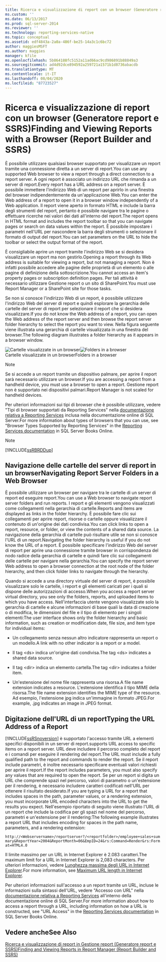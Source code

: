 ```yaml
---
title: Ricerca e visualizzazione di report con un browser (Generatore report e SSRS) | Microsoft Docs
ms.custom: ''
ms.date: 06/13/2017
ms.prod: sql-server-2014
ms.reviewer: ''
ms.technology: reporting-services-native
ms.topic: conceptual
ms.assetid: edf4843a-2a0a-486f-be25-14a3c1c6bc72
author: maggiesMSFT
ms.author: maggies
manager: kfile
ms.openlocfilehash: 5b864188fc5152a11ad66ac9cd986891b88849a3
ms.sourcegitcommit: ad4d92dce894592a259721a1571b1d8736abacdb
ms.translationtype: MT
ms.contentlocale: it-IT
ms.lasthandoff: 08/04/2020
ms.locfileid: "87723527"
---
```

# <a name="finding-and-viewing-reports-with-a-browser-report-builder-and-ssrs"></a><span data-ttu-id="b25a4-102">Ricerca e visualizzazione di report con un browser (Generatore report e SSRS)</span><span class="sxs-lookup"><span data-stu-id="b25a4-102">Finding and Viewing Reports with a Browser (Report Builder and SSRS)</span></span>
  <span data-ttu-id="b25a4-103">È possibile utilizzare qualsiasi browser supportato per visualizzare un report tramite una connessione diretta a un server di report.</span><span class="sxs-lookup"><span data-stu-id="b25a4-103">You can use any supported Web browser to view a report through a direct connection to a report server.</span></span> <span data-ttu-id="b25a4-104">A ogni report è associato un indirizzo URL che rimanda a un server di report.</span><span class="sxs-lookup"><span data-stu-id="b25a4-104">Every report has a URL address on a report server.</span></span> <span data-ttu-id="b25a4-105">È possibile immettere l'indirizzo Web di un report per aprirlo in una finestra del browser indipendentemente da un'applicazione Web.</span><span class="sxs-lookup"><span data-stu-id="b25a4-105">You can enter the Web address of a report to open it in a browser window independently of a Web application.</span></span> <span data-ttu-id="b25a4-106">Il report viene aperto in formato HTML e include la barra degli strumenti del report, pertanto è possibile navigare tra le pagine o effettuare ricerche nei valori dei dati all'interno del report.</span><span class="sxs-lookup"><span data-stu-id="b25a4-106">The report opens in HTML format and includes the report toolbar so that you can navigate pages or search on data values within the report.</span></span> <span data-ttu-id="b25a4-107">È possibile impostare i parametri nell'URL per nascondere la barra degli strumenti o selezionare il formato di output del report.</span><span class="sxs-lookup"><span data-stu-id="b25a4-107">You can set parameters on the URL to hide the toolbar or select the output format of the report.</span></span>  
  
 <span data-ttu-id="b25a4-108">È consigliabile aprire un report tramite l'indirizzo Web se si desidera visualizzare un report ma non gestirlo.</span><span class="sxs-lookup"><span data-stu-id="b25a4-108">Opening a report through its Web address is suitable for viewing a report, but not managing a report.</span></span> <span data-ttu-id="b25a4-109">Non è infatti possibile accedere alle pagine delle proprietà di un elemento o alle pagine di definizione della sottoscrizione.</span><span class="sxs-lookup"><span data-stu-id="b25a4-109">You cannot access an item's property pages or subscription definition pages.</span></span> <span data-ttu-id="b25a4-110">Per tali attività è necessario utilizzare Gestione report o un sito di SharePoint.</span><span class="sxs-lookup"><span data-stu-id="b25a4-110">You must use Report Manager or a SharePoint site for those tasks.</span></span>  
  
 <span data-ttu-id="b25a4-111">Se non si conosce l'indirizzo Web di un report, è possibile utilizzare l'indirizzo Web del server di report e quindi esplorare la gerarchia delle cartelle del server di report per selezionare il report che si desidera visualizzare.</span><span class="sxs-lookup"><span data-stu-id="b25a4-111">If you do not know the Web address of a report, you can open the Web address of the report server and then browse the report server folder hierarchy to select the report you want to view.</span></span> <span data-ttu-id="b25a4-112">Nella figura seguente viene illustrata una gerarchia di cartelle visualizzata in una finestra del browser.</span><span class="sxs-lookup"><span data-stu-id="b25a4-112">The following diagram illustrates a folder hierarchy as it appears in a browser window.</span></span>  
  
 <span data-ttu-id="b25a4-113">![Cartelle visualizzate in un browser](../media/rs-browserfolder.GIF "Cartelle visualizzate in un browser")</span><span class="sxs-lookup"><span data-stu-id="b25a4-113">![Folders in a browser](../media/rs-browserfolder.GIF "Folders in a browser")</span></span>  
<span data-ttu-id="b25a4-114">Cartelle visualizzate in un browser</span><span class="sxs-lookup"><span data-stu-id="b25a4-114">Folders in a browser</span></span>  
  
> [!NOTE]  
>  <span data-ttu-id="b25a4-115">Se si accede a un report tramite un dispositivo palmare, per aprire il report sarà necessario utilizzare un browser.</span><span class="sxs-lookup"><span data-stu-id="b25a4-115">If you are accessing a report from a handheld device, you must use a browser to open a report.</span></span> <span data-ttu-id="b25a4-116">Gestione report non è supportato nei dispositivi palmari.</span><span class="sxs-lookup"><span data-stu-id="b25a4-116">Report Manager is not scaled for handheld devices.</span></span>  
  
 <span data-ttu-id="b25a4-117">Per ulteriori informazioni sui tipi di browser che è possibile utilizzare, vedere "Tipi di browser supportati da Reporting Services" nella [documentazione relativa a Reporting Services](https://go.microsoft.com/fwlink/?linkid=121312) inclusa nella documentazione online di SQL Server.</span><span class="sxs-lookup"><span data-stu-id="b25a4-117">For more information about types of browsers that you can use, see "Browser Types Supported by Reporting Services" in the [Reporting Services documentation](https://go.microsoft.com/fwlink/?linkid=121312) in SQL Server Books Online.</span></span>  
  
> [!NOTE]  
>  [!INCLUDE[ssRBRDDup](../../includes/ssrbrddup-md.md)]  
  
## <a name="navigating-report-server-folders-in-a-web-browser"></a><span data-ttu-id="b25a4-118">Navigazione delle cartelle del server di report in un browser</span><span class="sxs-lookup"><span data-stu-id="b25a4-118">Navigating Report Server Folders in a Web Browser</span></span>  
 <span data-ttu-id="b25a4-119">È possibile utilizzare un browser per navigare tra le cartelle di un server di report ed eseguire report.</span><span class="sxs-lookup"><span data-stu-id="b25a4-119">You can use a Web browser to navigate report server folders and run reports.</span></span> <span data-ttu-id="b25a4-120">I report e gli elementi vengono visualizzati come collegamenti nella gerarchia di cartelle.</span><span class="sxs-lookup"><span data-stu-id="b25a4-120">Reports and items are displayed as links in the folder hierarchy.</span></span> <span data-ttu-id="b25a4-121">È possibile fare clic sui collegamenti per aprire report, risorse o cartelle oppure visualizzare il contenuto di un'origine dei dati condivisa.</span><span class="sxs-lookup"><span data-stu-id="b25a4-121">You can click links to open a report, resource, or folder, or view the contents of a shared data source.</span></span> <span data-ttu-id="b25a4-122">La navigazione della gerarchia di cartelle può risultare utile se non si conosce l'URL di un report.</span><span class="sxs-lookup"><span data-stu-id="b25a4-122">Navigating the folder hierarchy is useful if you do not know the URL of a report.</span></span> <span data-ttu-id="b25a4-123">È possibile specificare l'indirizzo Web del server di report per aprire una connessione tramite browser in corrispondenza del nodo radice della gerarchia di cartelle e quindi fare clic sui collegamenti delle cartelle per navigare nella gerarchia.</span><span class="sxs-lookup"><span data-stu-id="b25a4-123">You can specify the report server Web address to open a browser connection at the root node of the folder hierarchy, and then click folder links to navigate through the hierarchy.</span></span>  
  
 <span data-ttu-id="b25a4-124">Quando si accede a una directory virtuale del server di report, è possibile visualizzare solo le cartelle, i report e gli elementi caricati per i quali si dispone delle autorizzazioni di accesso.</span><span class="sxs-lookup"><span data-stu-id="b25a4-124">When you access a report server virtual directory, you see only the folders, reports, and uploaded items to which you have access.</span></span> <span data-ttu-id="b25a4-125">Nell'interfaccia utente vengono visualizzate solo la gerarchia di cartelle e alcune informazioni di base quali la data di creazione o di modifica, le dimensioni del file e il tipo di elemento per i singoli elementi:</span><span class="sxs-lookup"><span data-stu-id="b25a4-125">The user interface shows only the folder hierarchy and basic information, such as creation or modification date, file size, and item type for individual items:</span></span>  
  
-   <span data-ttu-id="b25a4-126">Un collegamento senza nessun altro indicatore rappresenta un report o un modello.</span><span class="sxs-lookup"><span data-stu-id="b25a4-126">A link with no other indicator is a report or a model.</span></span>  
  
-   <span data-ttu-id="b25a4-127">Il tag \<ds> indica un'origine dati condivisa.</span><span class="sxs-lookup"><span data-stu-id="b25a4-127">The tag \<ds> indicates a shared data source.</span></span>  
  
-   <span data-ttu-id="b25a4-128">Il tag \<dir> indica un elemento cartella.</span><span class="sxs-lookup"><span data-stu-id="b25a4-128">The tag \<dir> indicates a folder item.</span></span>  
  
-   <span data-ttu-id="b25a4-129">Un'estensione del nome file rappresenta una risorsa.</span><span class="sxs-lookup"><span data-stu-id="b25a4-129">A file name extension indicates a resource.</span></span> <span data-ttu-id="b25a4-130">L'estensione identifica il tipo MIME della risorsa.</span><span class="sxs-lookup"><span data-stu-id="b25a4-130">The file name extension identifies the MIME type of the resource.</span></span> <span data-ttu-id="b25a4-131">Ad esempio, l'estensione jpg indica un'immagine in formato JPEG.</span><span class="sxs-lookup"><span data-stu-id="b25a4-131">For example, .jpg indicates an image in JPEG format.</span></span>  
  
## <a name="typing-the-url-address-of-a-report"></a><span data-ttu-id="b25a4-132">Digitazione dell'URL di un report</span><span class="sxs-lookup"><span data-stu-id="b25a4-132">Typing the URL Address of a Report</span></span>  
 [!INCLUDE[ssRSnoversion](../../includes/ssrsnoversion-md.md)] <span data-ttu-id="b25a4-133">è supportato l'accesso tramite URL a elementi specifici disponibili in un server di report.</span><span class="sxs-lookup"><span data-stu-id="b25a4-133">supports URL access to specific items on a report server.</span></span> <span data-ttu-id="b25a4-134">URL deve includere il percorso completo del report e i comandi per eseguire il rendering del report.</span><span class="sxs-lookup"><span data-stu-id="b25a4-134">The URL must include a fully qualified path to the report and commands to render the report.</span></span> <span data-ttu-id="b25a4-135">Se il report include parametri, è inoltre necessario specificare eventuali valori richiesti per aprire il report.</span><span class="sxs-lookup"><span data-stu-id="b25a4-135">If the report includes parameters, you must also specify any values that are required to open the report.</span></span> <span data-ttu-id="b25a4-136">Se per un report si digita un URL che comprende spazi nel percorso, valori di parametro o un'estensione per il rendering, è necessario includere caratteri codificati nell'URL per ottenere il risultato desiderato.</span><span class="sxs-lookup"><span data-stu-id="b25a4-136">If you are typing a URL for a report that includes spaces in the path, parameter values, or a rendering extension, you must incorporate URL encoded characters into the URL to get the results you expect.</span></span> <span data-ttu-id="b25a4-137">Nell'esempio riportato di seguito viene illustrato l'URL di un report che include la codifica per gli spazi nel nome del percorso, parametri e un'estensione per il rendering:</span><span class="sxs-lookup"><span data-stu-id="b25a4-137">The following example illustrates a report URL that includes encoding for spaces in the path name, parameters, and a rendering extension:</span></span>  
  
 `http://<Webservername>/reportserver?/<reportfolder>/employee+sales+summary&ReportYear=2004&ReportMonth=06&EmpID=24&rs:Command=Render&rs:Format=HTML4.0`  
  
 <span data-ttu-id="b25a4-138">Il limite massimo per un URL in Internet Explorer è 2.083 caratteri.</span><span class="sxs-lookup"><span data-stu-id="b25a4-138">The maximum limit for a URL in Internet Explorer is 2,083 characters.</span></span> <span data-ttu-id="b25a4-139">Per ulteriori informazioni, vedere [Lunghezza massima degli URL in Internet Explorer](https://support.microsoft.com/kb/208427).</span><span class="sxs-lookup"><span data-stu-id="b25a4-139">For more information, see [Maximum URL length in Internet Explorer](https://support.microsoft.com/kb/208427).</span></span>  
  
 <span data-ttu-id="b25a4-140">Per ulteriori informazioni sull'accesso a un report tramite un URL, incluse le informazioni sulla sintassi dell'URL, vedere "Accesso con URL" nella [documentazione relativa a Reporting Services](https://go.microsoft.com/fwlink/?linkid=121312) all'interno della documentazione online di SQL Server.</span><span class="sxs-lookup"><span data-stu-id="b25a4-140">For more information about how to access a report through a URL, including information on how a URL is constructed, see "URL Access" in the [Reporting Services documentation](https://go.microsoft.com/fwlink/?linkid=121312) in SQL Server Books Online.</span></span>  
  
## <a name="see-also"></a><span data-ttu-id="b25a4-141">Vedere anche</span><span class="sxs-lookup"><span data-stu-id="b25a4-141">See Also</span></span>  
 [<span data-ttu-id="b25a4-142">Ricerca e visualizzazione di report in Gestione report &#40;Generatore report e SSRS&#41;</span><span class="sxs-lookup"><span data-stu-id="b25a4-142">Finding and Viewing Reports in Report Manager &#40;Report Builder and SSRS&#41;</span></span>](finding-and-viewing-reports-in-the-web-portal-report-builder-and-ssrs.md)  
  
  
